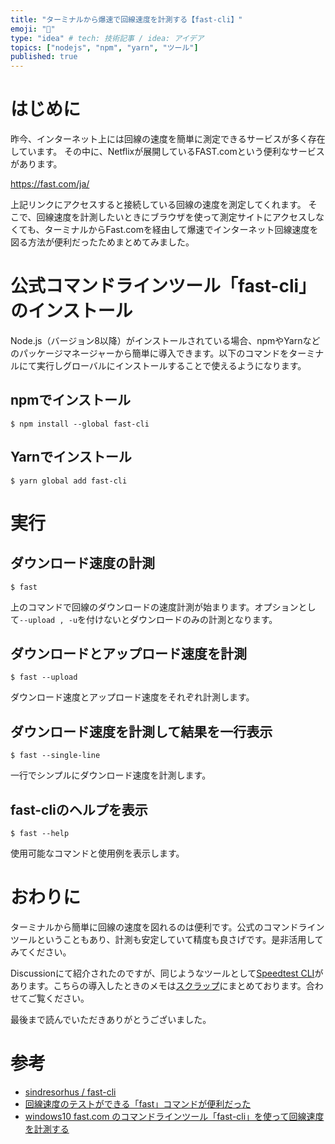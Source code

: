 ```yaml
---
title: "ターミナルから爆速で回線速度を計測する【fast-cli】"
emoji: "🌠"
type: "idea" # tech: 技術記事 / idea: アイデア
topics: ["nodejs", "npm", "yarn", "ツール"]
published: true
---
```


# はじめに

昨今、インターネット上には回線の速度を簡単に測定できるサービスが多く存在しています。
その中に、Netflixが展開しているFAST.comという便利なサービスがあります。

https://fast.com/ja/

上記リンクにアクセスすると接続している回線の速度を測定してくれます。
そこで、回線速度を計測したいときにブラウザを使って測定サイトにアクセスしなくても、ターミナルからFast.comを経由して爆速でインターネット回線速度を図る方法が便利だったためまとめてみました。

# 公式コマンドラインツール「fast-cli」のインストール

Node.js（バージョン8以降）がインストールされている場合、npmやYarnなどのパッケージマネージャーから簡単に導入できます。以下のコマンドをターミナルにて実行しグローバルにインストールすることで使えるようになります。

## npmでインストール

```shell
$ npm install --global fast-cli
```

## Yarnでインストール

```shell
$ yarn global add fast-cli
```

# 実行

## ダウンロード速度の計測

```shell
$ fast
```

上のコマンドで回線のダウンロードの速度計測が始まります。オプションとして`--upload , -u`を付けないとダウンロードのみの計測となります。

## ダウンロードとアップロード速度を計測

```shell
$ fast --upload
```

ダウンロード速度とアップロード速度をそれぞれ計測します。

## ダウンロード速度を計測して結果を一行表示

```shell
$ fast --single-line
```

一行でシンプルにダウンロード速度を計測します。

## fast-cliのヘルプを表示

```shell
$ fast --help
```

使用可能なコマンドと使用例を表示します。

# おわりに

ターミナルから簡単に回線の速度を図れるのは便利です。公式のコマンドラインツールということもあり、計測も安定していて精度も良さげです。是非活用してみてください。

Discussionにて紹介されたのですが、同じようなツールとして[Speedtest CLI](https://www.speedtest.net/ja/apps/cli)があります。こちらの導入したときのメモは[スクラップ](https://zenn.dev/ryuu/scraps/2d4e2592dbe45d)にまとめております。合わせてご覧ください。

最後まで読んでいただきありがとうございました。

# 参考

- [sindresorhus / fast-cli](https://github.com/sindresorhus/fast-cli)
- [回線速度のテストができる「fast」コマンドが便利だった](https://qiita.com/suin/items/8398f0b07299a3cc194f)
- [windows10 fast.com のコマンドラインツール「fast-cli」を使って回線速度を計測する](https://mebee.info/2020/04/28/post-10023)
